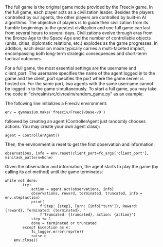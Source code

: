 The full game is the original game mode provided by the Freeciv game. In the full game, each player acts as a civilization leader. Besides the players controlled by our agents, the other players are controlled by built-in AI algorithms. The objective of players is to guide their civilization from its humble beginnings to the greatest civilization and one full game can last from several hours to several days. Civilizations evolve through eras from the Bronze Age to the Space Age and the number of controllable objects (units, cities, diplomatic relations, etc.) explodes as the game progresses. In addition, each decision made typically carries a multi-faceted impact, encompassing both long-term strategic consequences and short-term tactical outcomes.

For a full game, the most essential settings are the username and client_port. The username specifies the name of the agent logged in to the game and the client_port specifies the port where the game server is hosted on. For the same port, two agents with the same username cannot be logged in to the game simultaneously. To start a full game, you may take the code in "civrealm/src/civrealm/random_game.py" as an example:

The following line initializes a Freeciv environment:
``` 
env = gymnasium.make('freeciv/FreecivBase-v0')
```
followed by creating an agent (ControllerAgent just randomly chooses actions. You may create your own agent class):
```
agent = ControllerAgent()
```
Then, the environment is reset to get the first observation and information:
```
observations, info = env.reset(client_port=fc_args['client_port'], minitask_pattern=None)
```
Given the observation and information, the agent starts to play the game (by calling its act method) until the game terminates:
```
while not done:
        try:
            action = agent.act(observations, info)
            observations, reward, terminated, truncated, info = env.step(action)
            print(
                f'Step: {step}, Turn: {info["turn"]}, Reward: {reward}, Terminated: {terminated}, '
                f'Truncated: {truncated}, action: {action}')
            step += 1
            done = terminated or truncated
        except Exception as e:
            fc_logger.error(repr(e))
            raise e
    env.close()
```